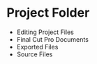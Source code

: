# Project Folder #

- Editing Project Files
- Final Cut Pro Documents
- Exported Files
- Source Files